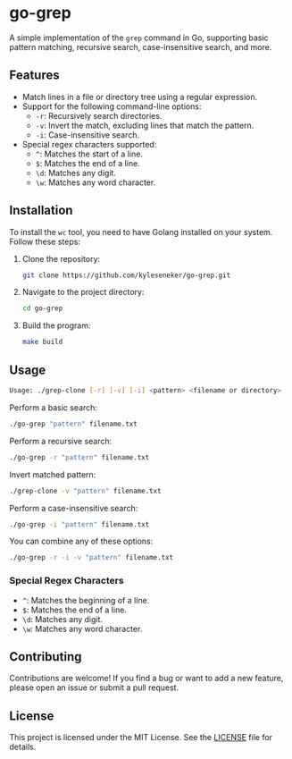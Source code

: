 # go-grep

A simple implementation of the `grep` command in Go, supporting basic pattern matching, recursive search, case-insensitive search, and more.

## Features

- Match lines in a file or directory tree using a regular expression.
- Support for the following command-line options:
  - `-r`: Recursively search directories.
  - `-v`: Invert the match, excluding lines that match the pattern.
  - `-i`: Case-insensitive search.
- Special regex characters supported:
  - `^`: Matches the start of a line.
  - `$`: Matches the end of a line.
  - `\d`: Matches any digit.
  - `\w`: Matches any word character.

## Installation

To install the `wc` tool, you need to have Golang installed on your system. Follow these steps:

1. Clone the repository:

    ```sh
    git clone https://github.com/kyleseneker/go-grep.git
    ```

1. Navigate to the project directory:

    ```sh
    cd go-grep
    ```

1. Build the program:

    ```sh
    make build
    ```

## Usage

```sh
Usage: ./grep-clone [-r] [-v] [-i] <pattern> <filename or directory>
```

Perform a basic search:

```sh
./go-grep "pattern" filename.txt
```

Perform a recursive search:

```sh
./go-grep -r "pattern" filename.txt
```

Invert matched pattern:

```sh
./grep-clone -v "pattern" filename.txt
```

Perform a case-insensitive search:

```sh
./go-grep -i "pattern" filename.txt
```

You can combine any of these options:

```sh
./go-grep -r -i -v "pattern" filename.txt
```

### Special Regex Characters

- `^`: Matches the beginning of a line.
- `$`: Matches the end of a line.
- `\d`: Matches any digit.
- `\w`: Matches any word character.

## Contributing

Contributions are welcome! If you find a bug or want to add a new feature, please open an issue or submit a pull request.

## License

This project is licensed under the MIT License. See the [LICENSE](LICENSE) file for details.
